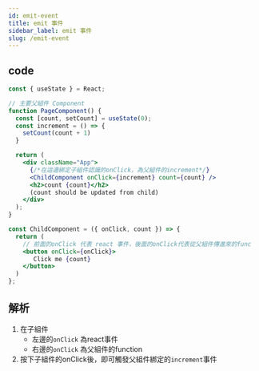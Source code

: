 ```yaml
---
id: emit-event
title: emit 事件
sidebar_label: emit 事件
slug: /emit-event 
---
```

## code
```jsx
const { useState } = React;

// 主要父組件 Component
function PageComponent() {
  const [count, setCount] = useState(0);
  const increment = () => {
    setCount(count + 1)
  }

  return (
    <div className="App">
      {/*在這邊綁定子組件認識的onClick，為父組件的increment*/}
      <ChildComponent onClick={increment} count={count} />         
      <h2>count {count}</h2>
      (count should be updated from child)
    </div>
  );
}

const ChildComponent = ({ onClick, count }) => {
  return (
    // 前面的onClick 代表 react 事件，後面的onClick代表從父組件傳進來的func
    <button onClick={onClick}>
       Click me {count}
    </button>
  )
};
```

## 解析
1. 在子組件
    * 左邊的`onClick` 為react事件
    * 右邊的`onClick` 為父組件的function
2. 按下子組件的onClick後，即可觸發父組件綁定的`increment`事件
